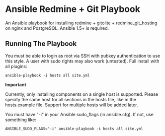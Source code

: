 Ansible Redmine + Git Playbook
==============================

An Ansible playbook for installing redmine + gitolite + redmine\_git\_hosting on nginx and PostgreSQL.
Ansible 1.5+ is required.

Running The Playbook
--------------------

You must be able to login as root via SSH with pubkey authentication to use this style. A user with sudo rights may also work (untested). 
Full install with all plugins:

    ansible-playbook -i hosts all site.yml

__Important__

Currently, only installing components on a single host is supported. Please specify the same host for all sections in the hosts file, like in the hosts.example file. Support for multiple hosts will be added later.

You must have "-i" in your Ansible sudo\_flags (in ansible.cfg). If not, use something like:

    ANSIBLE_SUDO_FLAGS="-i" ansible-playbook -i hosts all site.yml



